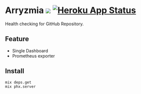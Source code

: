 # Arryzmia ![](https://github.com/oppai/Arryzmia/workflows/api/badge.svg) [![Heroku App Status](http://heroku-shields.herokuapp.com/arryzmia)](https://arryzmia.herokuapp.com)

Health checking for GitHub Repository.

## Feature

- Single Dashboard
- Prometheus exporter

## Install

```shell
mix deps.get
mix phx.server
```
